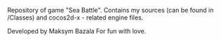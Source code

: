Repository of game "Sea Battle".
Contains my sources (can be found in /Classes) and cocos2d-x - related engine files.

Developed by Maksym Bazala
For fun with love.

